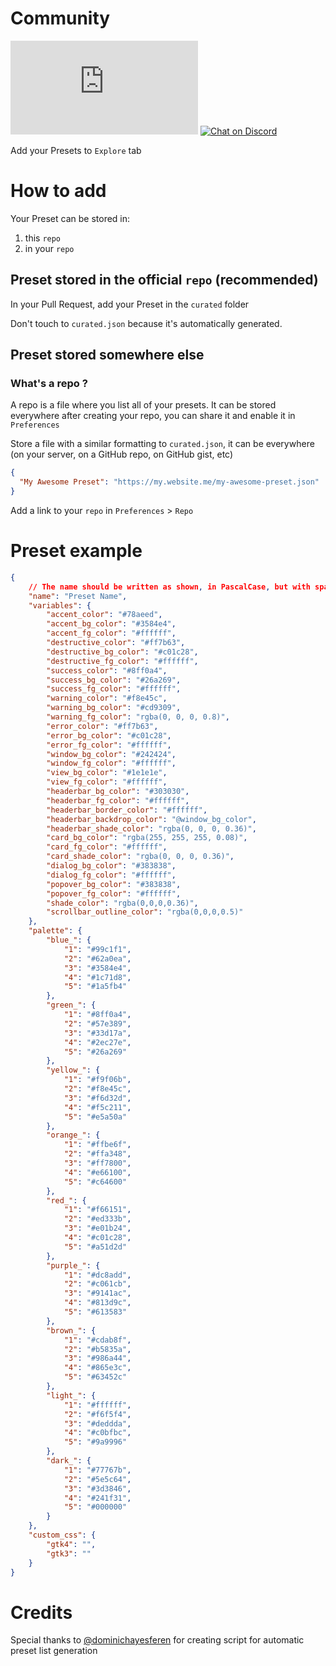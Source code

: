 # Community

[![Chat on Matrix](https://img.shields.io/matrix/Gradience:matrix.org?color=%230dbd8b&label=Gradience&logo=matrix&logoColor=white)](https://matrix.to/#/#Gradience:matrix.org)
[![Chat on Discord](https://dcbadge.vercel.app/api/server/4njFDtfGEZ?style=flat&theme=default-inverted)](https://discord.com/invite/4njFDtfGEZ)

Add your Presets to `Explore` tab

# How to add

Your Preset can be stored in:

1. this `repo`
2. in your `repo`

## Preset stored in the official `repo` (recommended)

In your Pull Request, add your Preset in the `curated` folder

Don't touch to `curated.json` because it's automatically generated.

## Preset stored somewhere else

### What's a repo ?

A repo is a file where you list all of your presets. It can be stored everywhere after creating your repo, you can share it and enable it in `Preferences`

Store a file with a similar formatting to `curated.json`, it can be everywhere (on your server, on a GitHub repo, on GitHub gist, etc)

```json
{
  "My Awesome Preset": "https://my.website.me/my-awesome-preset.json"
}
```
Add a link to your `repo` in `Preferences` > `Repo`

# Preset example
```json
{
    // The name should be written as shown, in PascalCase, but with spaces between words
    "name": "Preset Name", 
    "variables": {
        "accent_color": "#78aeed",
        "accent_bg_color": "#3584e4",
        "accent_fg_color": "#ffffff",
        "destructive_color": "#ff7b63",
        "destructive_bg_color": "#c01c28",
        "destructive_fg_color": "#ffffff",
        "success_color": "#8ff0a4",
        "success_bg_color": "#26a269",
        "success_fg_color": "#ffffff",
        "warning_color": "#f8e45c",
        "warning_bg_color": "#cd9309",
        "warning_fg_color": "rgba(0, 0, 0, 0.8)",
        "error_color": "#ff7b63",
        "error_bg_color": "#c01c28",
        "error_fg_color": "#ffffff",
        "window_bg_color": "#242424",
        "window_fg_color": "#ffffff",
        "view_bg_color": "#1e1e1e",
        "view_fg_color": "#ffffff",
        "headerbar_bg_color": "#303030",
        "headerbar_fg_color": "#ffffff",
        "headerbar_border_color": "#ffffff",
        "headerbar_backdrop_color": "@window_bg_color",
        "headerbar_shade_color": "rgba(0, 0, 0, 0.36)",
        "card_bg_color": "rgba(255, 255, 255, 0.08)",
        "card_fg_color": "#ffffff",
        "card_shade_color": "rgba(0, 0, 0, 0.36)",
        "dialog_bg_color": "#383838",
        "dialog_fg_color": "#ffffff",
        "popover_bg_color": "#383838",
        "popover_fg_color": "#ffffff",
        "shade_color": "rgba(0,0,0,0.36)",
        "scrollbar_outline_color": "rgba(0,0,0,0.5)"
    },
    "palette": {
        "blue_": {
            "1": "#99c1f1",
            "2": "#62a0ea",
            "3": "#3584e4",
            "4": "#1c71d8",
            "5": "#1a5fb4"
        },
        "green_": {
            "1": "#8ff0a4",
            "2": "#57e389",
            "3": "#33d17a",
            "4": "#2ec27e",
            "5": "#26a269"
        },
        "yellow_": {
            "1": "#f9f06b",
            "2": "#f8e45c",
            "3": "#f6d32d",
            "4": "#f5c211",
            "5": "#e5a50a"
        },
        "orange_": {
            "1": "#ffbe6f",
            "2": "#ffa348",
            "3": "#ff7800",
            "4": "#e66100",
            "5": "#c64600"
        },
        "red_": {
            "1": "#f66151",
            "2": "#ed333b",
            "3": "#e01b24",
            "4": "#c01c28",
            "5": "#a51d2d"
        },
        "purple_": {
            "1": "#dc8add",
            "2": "#c061cb",
            "3": "#9141ac",
            "4": "#813d9c",
            "5": "#613583"
        },
        "brown_": {
            "1": "#cdab8f",
            "2": "#b5835a",
            "3": "#986a44",
            "4": "#865e3c",
            "5": "#63452c"
        },
        "light_": {
            "1": "#ffffff",
            "2": "#f6f5f4",
            "3": "#deddda",
            "4": "#c0bfbc",
            "5": "#9a9996"
        },
        "dark_": {
            "1": "#77767b",
            "2": "#5e5c64",
            "3": "#3d3846",
            "4": "#241f31",
            "5": "#000000"
        }
    },
    "custom_css": {
        "gtk4": "",
        "gtk3": ""
    }
}
```

# Credits

Special thanks to [@dominichayesferen](https://github.com/dominichayesferen) for creating script for automatic preset list generation
